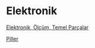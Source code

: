 # Elektronik

[Elektronik, Ölçüm, Temel Parçalar](elektronik-temel-parcalar-aletler.html)

[Piller](elektronik-piller.html)

